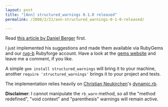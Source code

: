 ```yaml
---
layout: post
title: "[Ann] structured_warnings 0.1.0 released"
permalink: /2008/2/21/ann-structured_warnings-0-1-0-released/

---
```


Read [this article by Daniel
Berger](http://www.oreillynet.com/ruby/blog/2008/02/structured_warnings_now.html)
first.

I just implemented his suggestions and made them available via RubyGems and our
[rug-b](http://www.rug-b.com/) Rubyforge account. Have a look at the [gems
website](http://rug-b.rubyforge.org/structured_warnings/) and leave me a
comment, if you like.

A simple `gem install structured_warnings` will bring it to your machine,
another `require 'structured_warnings'` brings it to your project and tests.

The implementation relies heavily on [Christian
Neukirchen](http://chneukirchen.org/)'s
[dynamic.rb](http://chneukirchen.org/talks/euruko-2005/dynamic.rb).

**Disclaimer**: I cannot manipulate the `rb_warn` method, so all the "method
redefined", "void context" and "parenthesis" warnings will remain active.
